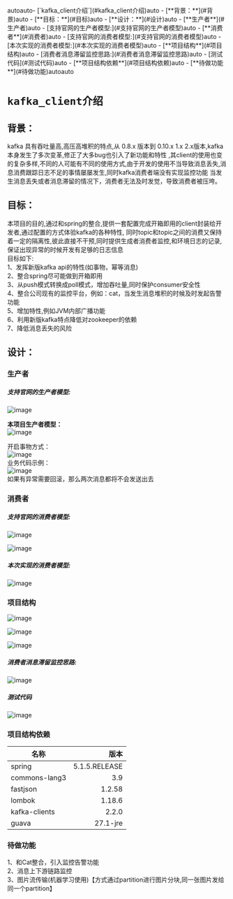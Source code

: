 <!-- TOC -->autoauto- [`kafka_client介绍`](#kafka_client介绍)auto    - [**背景：**](#背景)auto    - [**目标：**](#目标)auto    - [**设计：**](#设计)auto        - [**生产者**](#生产者)auto                - [支持官网的生产者模型:](#支持官网的生产者模型)auto        - [**消费者**](#消费者)auto                - [支持官网的消费者模型:](#支持官网的消费者模型)auto                - [本次实现的消费者模型:](#本次实现的消费者模型)auto        - [**项目结构**](#项目结构)auto                - [消费者消息滞留监控思路:](#消费者消息滞留监控思路)auto                - [测试代码](#测试代码)auto        - [**项目结构依赖**](#项目结构依赖)auto        - [**待做功能**](#待做功能)autoauto<!-- /TOC -->

# `kafka_client介绍`
## **背景：**
kafka 具有吞吐量高,高压高堆积的特点,从 0.8.x 版本到 0.10.x 1.x 2.x版本,kafka本身发生了多次变革,修正了大多bug也引入了新功能和特性
,其client的使用也变的复杂多样,不同的人可能有不同的使用方式,由于开发的使用不当导致消息丢失,消息消费跟踪日志不足的事情屡屡发生,同时kafka消费者端没有实现监控功能
当发生消息丢失或者消息滞留的情况下，消费者无法及时发觉，导致消费者被压垮。

## **目标：**
本项目的目的,通过和spring的整合,提供一套配置完成开箱即用的client封装给开发者,通过配置的方式体验kafka的各种特性,
同时topic和topic之间的消费又保持着一定的隔离性,彼此直接不干预,同时提供生成者消费者监控,和环境日志的记录,保证出现异常的时候开发有足够的日志信息 </br>
目标如下: </br>
1、发挥新版kafka api的特性(如事物，幂等消息) </br>
2、整合spring尽可能做到开箱即用 </br>
3、从push模式转换成poll模式，增加吞吐量,同时保护consumer安全性 </br>
4、整合公司现有的监控平台，例如：cat，当发生消息堆积的时候及时发起告警功能 </br>
5、增加特性,例如JVM内部广播功能 </br>
6、利用新版kafka特点降低对zookeeper的依赖 </br>
7、降低消息丢失的风险 </br>


## **设计：**
### **生产者**
##### 支持官网的生产者模型:
![image](./image/生产者模型.png)<br>

**本项目生产者模型：**<br>
![image](./image/生产者模型3.jpg)<br>

开启事物方式：<br>
![image](./image/事务1.png)<br>
业务代码示例：<br>
![image](./image/事务2.png)<br>
如果有异常需要回滚，那么两次消息都将不会发送出去

### **消费者**
##### 支持官网的消费者模型:
![image](./image/消费者模型.png)<br>

![image](./image/消费者模型2.jpg)<br>


##### 本次实现的消费者模型:

![image](./image/消费者模型6.jpg)<br>

### **项目结构**
![image](./image/项目分包.png)<br>

![image](./image/项目核心类.png)<br>

![image](./image/消费者监控.png)<br>

##### 消费者消息滞留监控思路:
![image](./image/监控思路.png)<br>


##### 测试代码
![image](./image/测试代码.png)<br>

### **项目结构依赖**

| 名称                | 版本    
| -----             |-----:   
| spring            | 5.1.5.RELEASE      
| commons-lang3     | 3.9     
| fastjson          | 1.2.58   
| lombok            | 1.18.6   
| kafka-clients     | 2.2.0   
| guava             | 27.1-jre    

### **待做功能**
1、和Cat整合，引入监控告警功能 <br>
2、消息上下游链路监控 <br>
3、图片流传输(机器学习使用)【方式通过partition进行图片分块,同一张图片发给同一个partition】 <br>